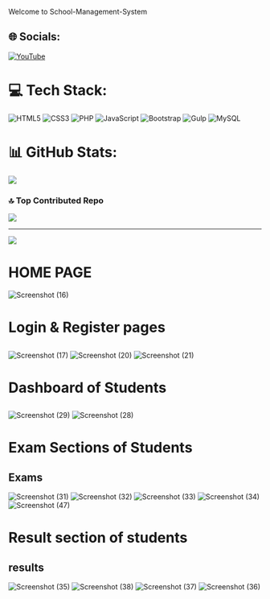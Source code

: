 Welcome to School-Management-System

## 🌐 Socials:
[![YouTube](https://img.shields.io/badge/YouTube-%23FF0000.svg?logo=YouTube&logoColor=white)](https://youtube.com/@worldnature1303) 

# 💻 Tech Stack:
![HTML5](https://img.shields.io/badge/html5-%23E34F26.svg?style=for-the-badge&logo=html5&logoColor=white) ![CSS3](https://img.shields.io/badge/css3-%231572B6.svg?style=for-the-badge&logo=css3&logoColor=white) ![PHP](https://img.shields.io/badge/php-%23777BB4.svg?style=for-the-badge&logo=php&logoColor=white) ![JavaScript](https://img.shields.io/badge/javascript-%23323330.svg?style=for-the-badge&logo=javascript&logoColor=%23F7DF1E) ![Bootstrap](https://img.shields.io/badge/bootstrap-%238511FA.svg?style=for-the-badge&logo=bootstrap&logoColor=white) ![Gulp](https://img.shields.io/badge/GULP-%23CF4647.svg?style=for-the-badge&logo=gulp&logoColor=white) ![MySQL](https://img.shields.io/badge/mysql-4479A1.svg?style=for-the-badge&logo=mysql&logoColor=white)
# 📊 GitHub Stats:

![](https://github-readme-stats.vercel.app/api/top-langs/?username=touhid365&theme=dark&hide_border=false&include_all_commits=false&count_private=false&layout=compact)

### 🔝 Top Contributed Repo
![](https://github-contributor-stats.vercel.app/api?username=touhid365&limit=5&theme=dark&combine_all_yearly_contributions=true)

---
[![](https://visitcount.itsvg.in/api?id=touhid365&icon=0&color=0)](https://visitcount.itsvg.in)

<!-- Proudly created with GPRM ( https://gprm.itsvg.in ) -->

# HOME PAGE

![Screenshot (16)](https://github.com/user-attachments/assets/d950dc47-adda-4114-bb07-b846e6d8dd43)

# Login & Register pages
##
![Screenshot (17)](https://github.com/user-attachments/assets/513f1dd0-3bc0-4a96-b8e4-81c3eee503fb)
![Screenshot (20)](https://github.com/user-attachments/assets/6efa7758-617f-45f0-b632-955695ae88e5)
![Screenshot (21)](https://github.com/user-attachments/assets/cabca852-f2cc-4511-9ebf-ff504fd2488a)

# Dashboard of Students
##
![Screenshot (29)](https://github.com/user-attachments/assets/c0979790-8888-41b5-b32f-96c911e089b8)
![Screenshot (28)](https://github.com/user-attachments/assets/cc94d595-c5de-4827-8eeb-5ddd99cc698f)

# Exam Sections of Students
## Exams

![Screenshot (31)](https://github.com/user-attachments/assets/3b0d792d-bcb9-43f0-8e42-749a3acb8655)
![Screenshot (32)](https://github.com/user-attachments/assets/2d5c5702-d4ba-4d7e-857d-b545248e7ead)
![Screenshot (33)](https://github.com/user-attachments/assets/1ddf3861-3404-4dac-bf13-69cb1da6cd53)
![Screenshot (34)](https://github.com/user-attachments/assets/156017c9-02e9-45a4-bba0-78545f4178ef)
![Screenshot (47)](https://github.com/user-attachments/assets/7374a056-0435-4171-a619-11ed45ed301d)

# Result section of students
## results

![Screenshot (35)](https://github.com/user-attachments/assets/435349a4-0056-4a63-9b89-db77937e456e)
![Screenshot (38)](https://github.com/user-attachments/assets/8e2f1d86-5ea4-4b8c-90c5-53b19265b702)
![Screenshot (37)](https://github.com/user-attachments/assets/fa1c8428-cab9-4346-abfa-42b07feee58d)
![Screenshot (36)](https://github.com/user-attachments/assets/3c1672ed-a745-4421-908e-45d1b8976270)











